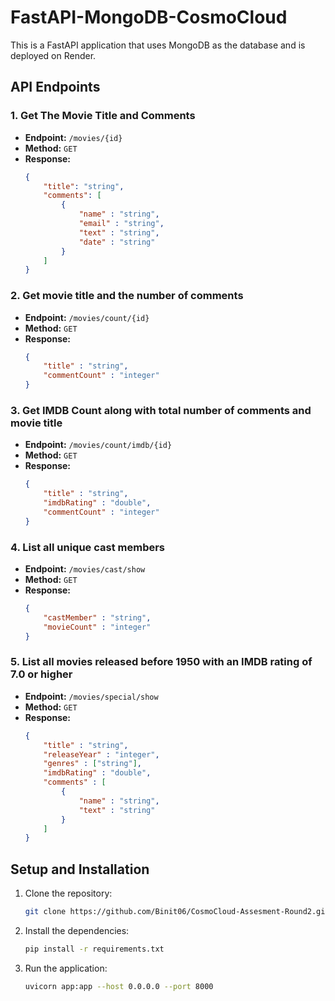 # FastAPI-MongoDB-CosmoCloud

This is a FastAPI application that uses MongoDB as the database and is deployed on Render.

## API Endpoints

### 1. Get The Movie Title and Comments

- **Endpoint:** `/movies/{id}`
- **Method:** `GET`
- **Response:**
    ```json
    {
        "title": "string",
        "comments": [
            {
                "name" : "string",
                "email" : "string",
                "text" : "string",
                "date" : "string"
            }
        ]
    }
    ```

### 2. Get movie title and the number of comments

- **Endpoint:** `/movies/count/{id}`
- **Method:** `GET`
- **Response:**
    ```json
    {
        "title" : "string",
        "commentCount" : "integer"
    }
    ```

### 3. Get IMDB Count along with total number of comments and movie title

- **Endpoint:** `/movies/count/imdb/{id}`
- **Method:** `GET`
- **Response:**
    ```json
    {
        "title" : "string",
        "imdbRating" : "double",
        "commentCount" : "integer"
    }
    ```

### 4. List all unique cast members

- **Endpoint:** `/movies/cast/show`
- **Method:** `GET`
- **Response:**
    ```json
    {
        "castMember" : "string",
        "movieCount" : "integer"
    }
    ```

### 5. List all movies released before 1950 with an IMDB rating of 7.0 or higher

- **Endpoint:** `/movies/special/show`
- **Method:** `GET`
- **Response:**
    ```json
    {
        "title" : "string",
        "releaseYear" : "integer",
        "genres" : ["string"],
        "imdbRating" : "double",
        "comments" : [
            {
                "name" : "string",
                "text" : "string"
            }
        ]
    }
    ```

## Setup and Installation

1. Clone the repository:
     ```sh
     git clone https://github.com/Binit06/CosmoCloud-Assesment-Round2.git
     ```
2. Install the dependencies:
     ```sh
     pip install -r requirements.txt
     ```
3. Run the application:
     ```sh
     uvicorn app:app --host 0.0.0.0 --port 8000
     ```